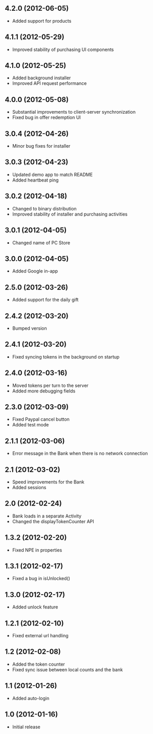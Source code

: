 ## 4.2.0 (2012-06-05)

* Added support for products

## 4.1.1 (2012-05-29)

* Improved stability of purchasing UI components

## 4.1.0 (2012-05-25)

* Added background installer
* Improved API request performance

## 4.0.0 (2012-05-08)

* Substantial improvements to client-server synchronization
* Fixed bug in offer redemption UI

## 3.0.4 (2012-04-26)

* Minor bug fixes for installer

## 3.0.3 (2012-04-23)

* Updated demo app to match README
* Added heartbeat ping

## 3.0.2 (2012-04-18)

* Changed to binary distribution
* Improved stability of installer and purchasing activities

## 3.0.1 (2012-04-05)

* Changed name of PC Store

## 3.0.0 (2012-04-05)

* Added Google in-app

## 2.5.0 (2012-03-26)

* Added support for the daily gift

## 2.4.2 (2012-03-20)

* Bumped version

## 2.4.1 (2012-03-20)

* Fixed syncing tokens in the background on startup

## 2.4.0 (2012-03-16)

* Moved tokens per turn to the server
* Added more debugging fields

## 2.3.0 (2012-03-09)

* Fixed Paypal cancel button
* Added test mode

## 2.1.1 (2012-03-06)

* Error message in the Bank when there is no network connection

## 2.1 (2012-03-02)

* Speed improvements for the Bank
* Added sessions

## 2.0 (2012-02-24)

* Bank loads in a separate Activity
* Changed the displayTokenCounter API

## 1.3.2 (2012-02-20)

* Fixed NPE in properties

## 1.3.1 (2012-02-17)

* Fixed a bug in isUnlocked()

## 1.3.0 (2012-02-17)

* Added unlock feature

## 1.2.1 (2012-02-10)

* Fixed external url handling

## 1.2 (2012-02-08)

* Added the token counter
* Fixed sync issue between local counts and the bank

## 1.1 (2012-01-26)

* Added auto-login

## 1.0 (2012-01-16)

* Initial release
